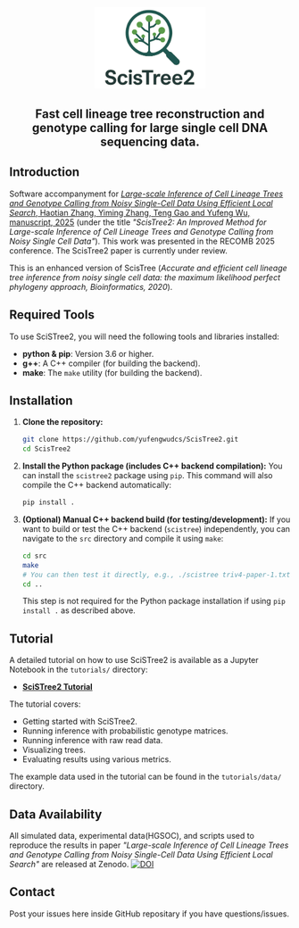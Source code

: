 <p align="center">
  <img src="img/logo.png" alt="SciSTree2 Logo" width="200">
</p>

<h2 align="center">Fast cell lineage tree reconstruction and genotype calling for large single cell DNA sequencing data.</h2>

## Introduction
Software accompanyment for [*Large-scale Inference of Cell Lineage Trees and Genotype Calling from Noisy Single-Cell Data Using Efficient Local Search*, Haotian Zhang, Yiming Zhang, Teng Gao and Yufeng Wu, manuscript, 2025](https://www.biorxiv.org/content/10.1101/2024.11.08.622704v1) (under the title *"ScisTree2: An Improved Method for Large-scale Inference of Cell Lineage Trees and Genotype Calling from Noisy Single Cell Data"*). This work was presented in the RECOMB 2025 conference. The ScisTree2 paper is currently under review.

This is an enhanced version of ScisTree (*Accurate and efficient cell lineage tree inference from noisy single cell data: the maximum likelihood perfect phylogeny approach, Bioinformatics, 2020*).

## Required Tools

To use SciSTree2, you will need the following tools and libraries installed:

*   **python & pip**: Version 3.6 or higher.
*   **g++**: A C++ compiler (for building the backend).
*   **make**: The `make` utility (for building the backend).

## Installation

1.  **Clone the repository:**
    ```bash
    git clone https://github.com/yufengwudcs/ScisTree2.git
    cd ScisTree2
    ```

2.  **Install the Python package (includes C++ backend compilation):**
    You can install the `scistree2` package using `pip`. This command will also compile the C++ backend automatically:
    ```bash
    pip install .
    ```
    <!-- Alternatively, you can use `python setup.py install`:
    ```bash
    python setup.py install
    ```
    The `setup.py` script is configured to first build the C++ executable (similar to running `make` in the `src` directory) and then include it in the Python package. -->

3.  **(Optional) Manual C++ backend build (for testing/development):**
    If you want to build or test the C++ backend (`scistree`) independently, you can navigate to the `src` directory and compile it using `make`:
    ```bash
    cd src
    make
    # You can then test it directly, e.g., ./scistree triv4-paper-1.txt
    cd ..
    ```
    This step is not required for the Python package installation if using `pip install .` as described above.

## Tutorial

A detailed tutorial on how to use SciSTree2 is available as a Jupyter Notebook in the `tutorials/` directory:

*   **[SciSTree2 Tutorial](tutorials/Scistree2_Tutorial.ipynb)**

The tutorial covers:
*   Getting started with SciSTree2.
*   Running inference with probabilistic genotype matrices.
*   Running inference with raw read data.
*   Visualizing trees.
*   Evaluating results using various metrics.

The example data used in the tutorial can be found in the `tutorials/data/` directory.

## Data Availability 

All simulated data, experimental data(HGSOC), and scripts used to reproduce the results in paper *"Large-scale Inference of Cell Lineage Trees and Genotype Calling from Noisy Single-Cell Data Using Efficient Local Search"* are released at Zenodo.
[![DOI](https://zenodo.org/badge/DOI/10.5281/zenodo.15620911.svg)](https://zenodo.org/records/15620911)

## Contact
Post your issues here inside GitHub repositary if you have questions/issues.
